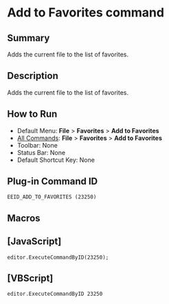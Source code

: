 # Add to Favorites command

## Summary

Adds the current file to the list of favorites.

## Description

Adds the current file to the list of favorites.

## How to Run

- Default Menu: **File** \> **Favorites** \> **Add to Favorites**
- [All Commands](../tools/all_commands): **File** \> **Favorites** \> **Add to Favorites**
- Toolbar: None
- Status Bar: None
- Default Shortcut Key: None

## Plug-in Command ID

```
EEID_ADD_TO_FAVORITES (23250)
```

## Macros

## \[JavaScript\]

```
editor.ExecuteCommandByID(23250);
```

## \[VBScript\]

```
editor.ExecuteCommandByID 23250
```
